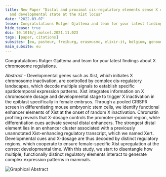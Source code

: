 ```yaml
---
title: New Paper "Distal and proximal cis-regulatory elements sense X chromosome dosage
  and developmental state at the Xist locus"
date: '2022-03-07'
tease: Congratulations Rutger Gjaltema and team for your latest findings about X chromosome regulations.
hide_tease: true
doi: 10.1016/j.molcel.2021.11.023
tags: [paper, citations]
subsites: [eu, pasteur, freiburg, erasmusmc, elixir-it, belgium, genouest]
main_subsite: eu
---
```


Congratulations Rutger Gjaltema and team for your latest findings about X chromosome regulations.

_Abstract_ - Developmental genes such as Xist, which initiates X chromosome inactivation, are controlled by complex cis-regulatory landscapes,
which decode multiple signals to establish specific spatiotemporal expression patterns. Xist integrates information on X chromosome dosage and
developmental stage to trigger X inactivation in the epiblast specifically in female embryos. Through a pooled CRISPR screen in differentiating
mouse embryonic stem cells, we identify functional enhancer elements of Xist at the onset of random X inactivation. Chromatin profiling reveals
that X-dosage controls the promoter-proximal region, while differentiation cues activate several distal enhancers. The strongest distal element
lies in an enhancer cluster associated with a previously unannotated Xist-enhancing regulatory transcript, which we named Xert. Developmental
cues and X-dosage are thus decoded by distinct regulatory regions, which cooperate to ensure female-specific Xist upregulation at the correct
developmental time. With this study, we start to disentangle how multiple, functionally distinct regulatory elements interact to generate complex expression patterns in mammals.

![Graphical Abstract](/assets/media/2022-03-07.jpg)


